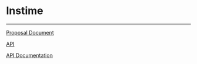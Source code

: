 # Instime

---

[Proposal Document][propdoc]

[API][api]

[API Documentation][apidocs]

[api]:https://zenquotes.io/

[apidocs]:https://premium.zenquotes.io/zenquotes-documentation/

[propdoc]:https://docs.google.com/document/d/1NXsswApnI3eOrPGZjdtL1hzIaHP0ZTS9cs4dvjj8OOc/edit?usp=sharing

